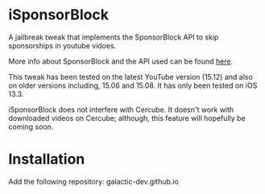 # iSponsorBlock

A jailbreak tweak that implements the SponsorBlock API to skip sponsorships in youtube vidoes.

More info about SponsorBlock and the API used can be found [here](https://sponsor.ajay.app).

This tweak has been tested on the latest YouTube version (15.12) and also on older versions including, 15.06 and 15.08. It has only been tested on iOS 13.3.

iSponsorBlock does not interfere with Cercube. It doesn't work with downloaded videos on Cercube; although, this feature will hopefully be coming soon.

# Installation

Add the following repository: galactic-dev.github.io
